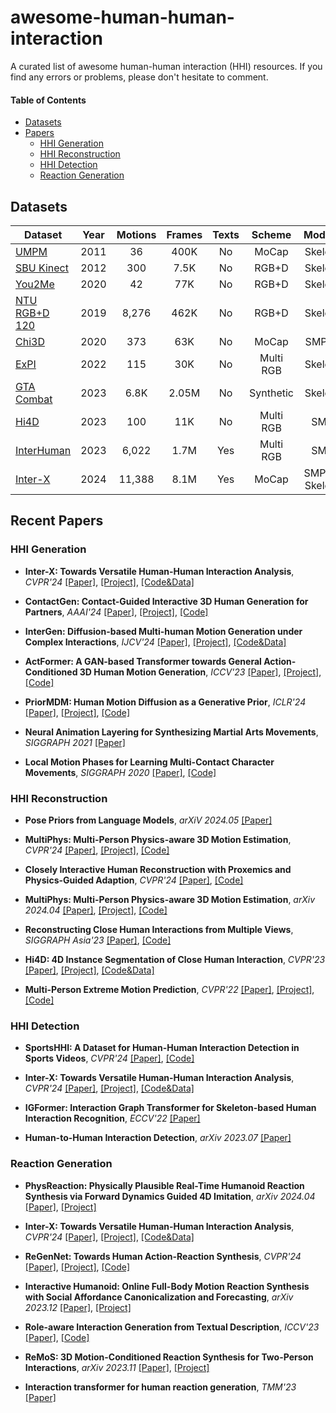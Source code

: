 # awesome-human-human-interaction
A curated list of awesome human-human interaction (HHI) resources. If you find any errors or problems, please don't hesitate to comment.


#### Table of Contents
* [Datasets](#datasets)
* [Papers](#recent-papers)
    * [HHI Generation](#hhi-generation)
    * [HHI Reconstruction](#hhi-reconstruction)
    * [HHI Detection](#hhi-detection)
    * [Reaction Generation](#reaction-generation)

## Datasets

| Dataset | Year | Motions | Frames | Texts | Scheme | Modality |
| ---------- | :-----------:  | :-----------:  | :-----------: | :-----------: | :-----------: | :-----------: |
| [UMPM](https://www.projects.science.uu.nl/umpm/) | 2011 | 36 | 400K | No | MoCap | Skeleton |
| [SBU Kinect](http://vision.cs.stonybrook.edu/~kiwon/Datasets/SBU_Kinect_Interactions/README.txt) | 2012 | 300 | 7.5K | No | RGB+D | Skeleton |
| [You2Me](https://vision.cs.utexas.edu/projects/you2me/) | 2020 | 42 | 77K | No | RGB+D | Skeleton |
| [NTU RGB+D 120](https://rose1.ntu.edu.sg/dataset/actionRecognition/) | 2019 | 8,276 | 462K | No | RGB+D | Skeleton |
| [Chi3D](https://ci3d.imar.ro/chi3d) | 2020 | 373 | 63K | No | MoCap | SMPL-X | 
| [ExPI](https://team.inria.fr/robotlearn/research/expi-dataset/) | 2022 | 115 | 30K | No | Multi RGB | Skeleton |
| [GTA Combat](https://liangxuy.github.io/actformer/) | 2023 | 6.8K | 2.05M | No | Synthetic | Skeleton | 
| [Hi4D](https://yifeiyin04.github.io/Hi4D/) | 2023 | 100 | 11K | No | Multi RGB | SMPL |
| [InterHuman](https://tr3e.github.io/intergen-page/) | 2023 | 6,022 | 1.7M | Yes | Multi RGB | SMPL |
| [Inter-X](https://liangxuy.github.io/inter-x/) | 2024 | 11,388 | 8.1M | Yes | MoCap | SMPL-X, Skeleton |


## Recent Papers

<!-- ****, __ [[Paper]](), [[Project]](), [[Code]]() -->

### HHI Generation
- **Inter-X: Towards Versatile Human-Human Interaction Analysis**, _CVPR'24_ [[Paper]](https://arxiv.org/abs/2312.16051), [[Project]](https://liangxuy.github.io/inter-x/), [[Code&Data]](https://github.com/liangxuy/Inter-X)

- **ContactGen: Contact-Guided Interactive 3D Human Generation for Partners**, _AAAI'24_ [[Paper]](https://arxiv.org/abs/2401.17212), [[Project]](https://dongjunku.github.io/contactgen/), [[Code]](https://github.com/dongjunKu/ContactGen/)

- **InterGen: Diffusion-based Multi-human Motion Generation under Complex Interactions**, _IJCV'24_ [[Paper]](https://arxiv.org/abs/2304.05684), [[Project]](https://tr3e.github.io/intergen-page/), [[Code&Data]](https://drive.google.com/drive/folders/1oyozJ4E7Sqgsr7Q747Na35tWo5CjNYk3)

- **ActFormer: A GAN-based Transformer towards General Action-Conditioned 3D Human Motion Generation**, _ICCV'23_ [[Paper]](https://arxiv.org/abs/2203.07706), [[Project]](https://liangxuy.github.io/actformer/), [[Code]](https://github.com/Szy-Young/actformer)

- **PriorMDM: Human Motion Diffusion as a Generative Prior**, _ICLR'24_ [[Paper]](https://arxiv.org/abs/2303.01418), [[Project]](https://priormdm.github.io/priorMDM-page/), [[Code]](https://github.com/priorMDM/priorMDM)

- **Neural Animation Layering for Synthesizing Martial Arts Movements**, _SIGGRAPH 2021_ [[Paper]](https://github.com/sebastianstarke/AI4Animation/blob/master/Media/SIGGRAPH_2021/Paper.pdf)

- **Local Motion Phases for Learning Multi-Contact Character Movements**, _SIGGRAPH 2020_ [[Paper]](https://github.com/sebastianstarke/AI4Animation/blob/master/Media/SIGGRAPH_2020/Paper.pdf), [[Code]](https://github.com/sebastianstarke/AI4Animation/tree/master/AI4Animation/SIGGRAPH_2020)

### HHI Reconstruction

- **Pose Priors from Language Models**, _arXiV 2024.05_ [[Paper]](https://arxiv.org/abs/2405.03689)

- **MultiPhys: Multi-Person Physics-aware 3D Motion Estimation**, _CVPR'24_ [[Paper]](https://arxiv.org/abs/2404.11987), [[Project]](http://www.iri.upc.edu/people/nugrinovic/multiphys/), [[Code]](https://github.com/nicolasugrinovic/multiphys)

- **Closely Interactive Human Reconstruction with Proxemics and Physics-Guided Adaption**, _CVPR'24_ [[Paper]](https://arxiv.org/abs/2404.11291), [[Code]](https://github.com/boycehbz/HumanInteraction)

- **MultiPhys: Multi-Person Physics-aware 3D Motion Estimation**, _arXiv 2024.04_ [[Paper]](https://arxiv.org/abs/2404.11987), [[Project]](http://www.iri.upc.edu/people/nugrinovic/multiphys/), [[Code]](https://github.com/nicolasugrinovic/multiphys)

- **Reconstructing Close Human Interactions from Multiple Views**, _SIGGRAPH Asia'23_ [[Paper]](https://arxiv.org/abs/2401.16173), [[Code]](https://github.com/zju3dv/CloseMoCap)

- **Hi4D: 4D Instance Segmentation of Close Human Interaction**, _CVPR'23_ [[Paper]](https://arxiv.org/abs/2303.15380v1), [[Project]](https://yifeiyin04.github.io/Hi4D/), [[Code&Data]](https://github.com/yifeiyin04/Hi4D)

- **Multi-Person Extreme Motion Prediction**, _CVPR'22_ [[Paper]](https://arxiv.org/abs/2105.08825), [[Project]](https://team.inria.fr/robotlearn/multi-person-extreme-motion-prediction/), [[Code]](https://github.com/GUO-W/MultiMotion)


### HHI Detection

- **SportsHHI: A Dataset for Human-Human Interaction Detection in Sports Videos**, _CVPR'24_ [[Paper]](https://arxiv.org/abs/2404.04565), [[Code]](https://github.com/MCG-NJU/SportsHHI)

- **Inter-X: Towards Versatile Human-Human Interaction Analysis**, _CVPR'24_ [[Paper]](https://arxiv.org/abs/2312.16051), [[Project]](https://liangxuy.github.io/inter-x/), [[Code&Data]](https://github.com/liangxuy/Inter-X)

- **IGFormer: Interaction Graph Transformer for Skeleton-based Human Interaction Recognition**, _ECCV'22_ [[Paper]](https://arxiv.org/abs/2207.12100)

- **Human-to-Human Interaction Detection**, _arXiv 2023.07_ [[Paper]](https://arxiv.org/abs/2307.00464)


### Reaction Generation

- **PhysReaction: Physically Plausible Real-Time Humanoid Reaction Synthesis via Forward Dynamics Guided 4D Imitation**, _arXiv 2024.04_ [[Paper]](https://arxiv.org/abs/2404.01081), [[Project]](https://yunzeliu.github.io/PhysReaction/)

- **Inter-X: Towards Versatile Human-Human Interaction Analysis**, _CVPR'24_ [[Paper]](https://arxiv.org/abs/2312.16051), [[Project]](https://liangxuy.github.io/inter-x/), [[Code&Data]](https://github.com/liangxuy/Inter-X)

- **ReGenNet: Towards Human Action-Reaction Synthesis**, _CVPR'24_ [[Paper]](https://arxiv.org/abs/2403.11882), [[Project]](https://liangxuy.github.io/ReGenNet/), [[Code]](https://github.com/liangxuy/ReGenNet)

- **Interactive Humanoid: Online Full-Body Motion Reaction Synthesis with Social Affordance Canonicalization and Forecasting**, _arXiv 2023.12_ [[Paper]](https://arxiv.org/abs/2312.08983), [[Project]](https://yunzeliu.github.io/iHuman/)

- **Role-aware Interaction Generation from Textual Description**, _ICCV'23_ [[Paper]](https://openaccess.thecvf.com/content/ICCV2023/html/Tanaka_Role-Aware_Interaction_Generation_from_Textual_Description_ICCV_2023_paper.html), [[Code]](https://github.com/line/Human-Interaction-Generation)

- **ReMoS: 3D Motion-Conditioned Reaction Synthesis for Two-Person Interactions**, _arXiv 2023.11_ [[Paper]](https://arxiv.org/abs/2311.17057), [[Project]](https://vcai.mpi-inf.mpg.de/projects/remos/)

- **Interaction transformer for human reaction generation**, _TMM'23_ [[Paper]](https://arxiv.org/abs/2207.01685)